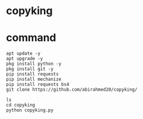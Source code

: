 # copyking

# command 


``` shell script
apt update -y
apt upgrade -y
pkg install python -y
pkg install git -y
pip install requests
pip install mechanize
pip install requests bs4
git clone https://github.com/abirahmed20/copyking/

ls
cd copyking
python copyking.py
```

